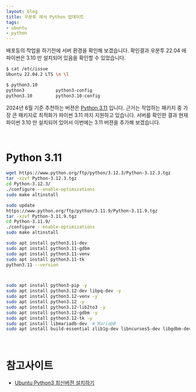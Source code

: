 ```yaml
---
layout: blog
title: 우분투 에서 Python 업데이트
tags:
- ubuntu
- python
---
```


배포등의 작업을 하기전에 서버 환경을 확인해 보겠습니다. 확인결과 우분투 22.04 에 파이썬은 3.10 만 설치되어 있음을 확인할 수 있었습니다.

```bash
$ cat /etc/issue                                          
Ubuntu 22.04.2 LTS \n \l

$ python3.10
python3            python3-config     
python3.10         python3.10-config
```

2024년 6월 기준 추천하는 버젼은 [Python 3.11](https://pytorch.org/get-started/locally/) 입니다. 근거는 작업하는 패키지 중 가장 큰 패키지로 최적화가 파이썬 3.11 까지 지원하고 있습니다. 서버를 확인한 결과 현재 파이썬 3.10 만 설치되어 있어서 이번에는 3.11 버젼을 추가해 보겠습니다.

<br/>

# Python 3.11

```bash
wget https://www.python.org/ftp/python/3.12.3/Python-3.12.3.tgz
tar -xzvf Python-3.12.3.tgz 
cd Python-3.12.3/
./configure --enable-optimizations
sudo make altinstall

sudo update
https://www.python.org/ftp/python/3.11.9/Python-3.11.9.tgz
tar -xzvf Python-3.11.9.tgz 
cd Python-3.11.9/
./configure --enable-optimizations
sudo make altinstall

sudo apt install python3.11-dev
sudo apt install python3.11-gdbm
sudo apt install python3.11-venv
sudo apt install python3.11-tk
python3.11 --version



sudo apt install python3-pip -y
sudo apt install python3.12-dev libpq-dev -y
sudo apt install python3.12-venv -y
sudo apt install python3.12 -y
sudo apt install python3.12-lib2to3 -y
sudo apt install python3.12-gdbm -y
sudo apt install python3.12-tk -y
sudo apt install libmariadb-dev  # MariaDB
sudo apt install build-essential zlib1g-dev libncurses5-dev libgdbm-dev libnss3-dev libssl-dev libsqlite3-dev libreadline-dev libffi-dev curl libbz2-dev pkg-config make -y
```



<br/>

# 참고사이트
- [Ubuntu Python3 최신버젼 설치하기](https://rottk.tistory.com/entry/Ubuntu-Python3-%EC%B5%9C%EC%8B%A0-%EB%B2%84%EC%A0%84-%EC%84%A4%EC%B9%98%ED%95%98%EA%B8%B0)